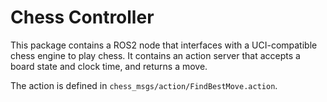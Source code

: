 # Chess Controller

This package contains a ROS2 node that interfaces with a UCI-compatible chess engine to play chess.
It contains an action server that accepts a board state and clock time, and returns a move.

The action is defined in `chess_msgs/action/FindBestMove.action`.